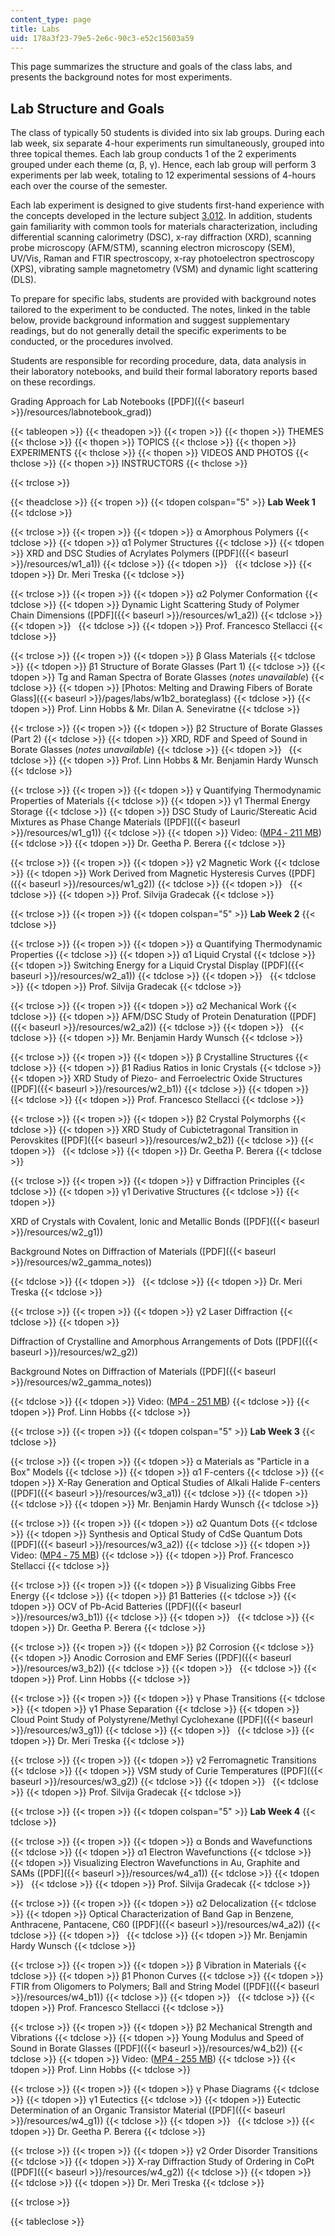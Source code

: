 ```yaml
---
content_type: page
title: Labs
uid: 178a3f23-79e5-2e6c-90c3-e52c15603a59
---
```


This page summarizes the structure and goals of the class labs, and presents the background notes for most experiments.

Lab Structure and Goals
-----------------------

The class of typically 50 students is divided into six lab groups. During each lab week, six separate 4-hour experiments run simultaneously, grouped into three topical themes. Each lab group conducts 1 of the 2 experiments grouped under each theme (α, β, γ). Hence, each lab group will perform 3 experiments per lab week, totaling to 12 experimental sessions of 4-hours each over the course of the semester.

Each lab experiment is designed to give students first-hand experience with the concepts developed in the lecture subject [3.012](/courses/3-012-fundamentals-of-materials-science-fall-2005). In addition, students gain familiarity with common tools for materials characterization, including differential scanning calorimetry (DSC), x-ray diffraction (XRD), scanning probe microscopy (AFM/STM), scanning electron microscopy (SEM), UV/Vis, Raman and FTIR spectroscopy, x-ray photoelectron spectroscopy (XPS), vibrating sample magnetometry (VSM) and dynamic light scattering (DLS).

To prepare for specific labs, students are provided with background notes tailored to the experiment to be conducted. The notes, linked in the table below, provide background information and suggest supplementary readings, but do not generally detail the specific experiments to be conducted, or the procedures involved.

Students are responsible for recording procedure, data, data analysis in their laboratory notebooks, and build their formal laboratory reports based on these recordings.

Grading Approach for Lab Notebooks ([PDF]({{< baseurl >}}/resources/labnotebook_grad))

{{< tableopen >}}
{{< theadopen >}}
{{< tropen >}}
{{< thopen >}}
THEMES
{{< thclose >}}
{{< thopen >}}
TOPICS
{{< thclose >}}
{{< thopen >}}
EXPERIMENTS
{{< thclose >}}
{{< thopen >}}
VIDEOS AND PHOTOS
{{< thclose >}}
{{< thopen >}}
INSTRUCTORS
{{< thclose >}}

{{< trclose >}}

{{< theadclose >}}
{{< tropen >}}
{{< tdopen colspan="5" >}}
**Lab Week 1**
{{< tdclose >}}

{{< trclose >}}
{{< tropen >}}
{{< tdopen >}}
α Amorphous Polymers
{{< tdclose >}}
{{< tdopen >}}
α1 Polymer Structures
{{< tdclose >}}
{{< tdopen >}}
XRD and DSC Studies of Acrylates Polymers ([PDF]({{< baseurl >}}/resources/w1_a1))
{{< tdclose >}}
{{< tdopen >}}
 
{{< tdclose >}}
{{< tdopen >}}
Dr. Meri Treska
{{< tdclose >}}

{{< trclose >}}
{{< tropen >}}
{{< tdopen >}}
α2 Polymer Conformation
{{< tdclose >}}
{{< tdopen >}}
Dynamic Light Scattering Study of Polymer Chain Dimensions ([PDF]({{< baseurl >}}/resources/w1_a2))
{{< tdclose >}}
{{< tdopen >}}
 
{{< tdclose >}}
{{< tdopen >}}
Prof. Francesco Stellacci
{{< tdclose >}}

{{< trclose >}}
{{< tropen >}}
{{< tdopen >}}
β Glass Materials
{{< tdclose >}}
{{< tdopen >}}
β1 Structure of Borate Glasses (Part 1)
{{< tdclose >}}
{{< tdopen >}}
Tg and Raman Spectra of Borate Glasses (_notes unavailable_)
{{< tdclose >}}
{{< tdopen >}}
[Photos: Melting and Drawing Fibers of Borate Glass]({{< baseurl >}}/pages/labs/w1b2_borateglass)
{{< tdclose >}}
{{< tdopen >}}
Prof. Linn Hobbs & Mr. Dilan A. Seneviratne
{{< tdclose >}}

{{< trclose >}}
{{< tropen >}}
{{< tdopen >}}
β2 Structure of Borate Glasses (Part 2)
{{< tdclose >}}
{{< tdopen >}}
XRD, RDF and Speed of Sound in Borate Glasses (_notes unavailable_)
{{< tdclose >}}
{{< tdopen >}}
 
{{< tdclose >}}
{{< tdopen >}}
Prof. Linn Hobbs & Mr. Benjamin Hardy Wunsch
{{< tdclose >}}

{{< trclose >}}
{{< tropen >}}
{{< tdopen >}}
γ Quantifying Thermodynamic Properties of Materials
{{< tdclose >}}
{{< tdopen >}}
γ1 Thermal Energy Storage
{{< tdclose >}}
{{< tdopen >}}
DSC Study of Lauric/Stereatic Acid Mixtures as Phase Change Materials ([PDF]({{< baseurl >}}/resources/w1_g1))
{{< tdclose >}}
{{< tdopen >}}
Video: ([MP4 ‑ 211 MB](http://www.archive.org/download/MIT3.014F06/ocw-3.014-22sept2006-220k.mp4))
{{< tdclose >}}
{{< tdopen >}}
Dr. Geetha P. Berera
{{< tdclose >}}

{{< trclose >}}
{{< tropen >}}
{{< tdopen >}}
γ2 Magnetic Work
{{< tdclose >}}
{{< tdopen >}}
Work Derived from Magnetic Hysteresis Curves ([PDF]({{< baseurl >}}/resources/w1_g2))
{{< tdclose >}}
{{< tdopen >}}
 
{{< tdclose >}}
{{< tdopen >}}
Prof. Silvija Gradecak
{{< tdclose >}}

{{< trclose >}}
{{< tropen >}}
{{< tdopen colspan="5" >}}
**Lab Week 2**
{{< tdclose >}}

{{< trclose >}}
{{< tropen >}}
{{< tdopen >}}
α Quantifying Thermodynamic Properties
{{< tdclose >}}
{{< tdopen >}}
α1 Liquid Crystal
{{< tdclose >}}
{{< tdopen >}}
Switching Energy for a Liquid Crystal Display ([PDF]({{< baseurl >}}/resources/w2_a1))
{{< tdclose >}}
{{< tdopen >}}
 
{{< tdclose >}}
{{< tdopen >}}
Prof. Silvija Gradecak
{{< tdclose >}}

{{< trclose >}}
{{< tropen >}}
{{< tdopen >}}
α2 Mechanical Work
{{< tdclose >}}
{{< tdopen >}}
AFM/DSC Study of Protein Denaturation ([PDF]({{< baseurl >}}/resources/w2_a2))
{{< tdclose >}}
{{< tdopen >}}
 
{{< tdclose >}}
{{< tdopen >}}
Mr. Benjamin Hardy Wunsch
{{< tdclose >}}

{{< trclose >}}
{{< tropen >}}
{{< tdopen >}}
β Crystalline Structures
{{< tdclose >}}
{{< tdopen >}}
β1 Radius Ratios in Ionic Crystals
{{< tdclose >}}
{{< tdopen >}}
XRD Study of Piezo- and Ferroelectric Oxide Structures ([PDF]({{< baseurl >}}/resources/w2_b1))
{{< tdclose >}}
{{< tdopen >}}
 
{{< tdclose >}}
{{< tdopen >}}
Prof. Francesco Stellacci
{{< tdclose >}}

{{< trclose >}}
{{< tropen >}}
{{< tdopen >}}
β2 Crystal Polymorphs
{{< tdclose >}}
{{< tdopen >}}
XRD Study of Cubictetragonal Transition in Perovskites ([PDF]({{< baseurl >}}/resources/w2_b2))
{{< tdclose >}}
{{< tdopen >}}
 
{{< tdclose >}}
{{< tdopen >}}
Dr. Geetha P. Berera
{{< tdclose >}}

{{< trclose >}}
{{< tropen >}}
{{< tdopen >}}
γ Diffraction Principles
{{< tdclose >}}
{{< tdopen >}}
γ1 Derivative Structures
{{< tdclose >}}
{{< tdopen >}}


XRD of Crystals with Covalent, Ionic and Metallic Bonds ([PDF]({{< baseurl >}}/resources/w2_g1))

Background Notes on Diffraction of Materials ([PDF]({{< baseurl >}}/resources/w2_gamma_notes))


{{< tdclose >}}
{{< tdopen >}}
 
{{< tdclose >}}
{{< tdopen >}}
Dr. Meri Treska
{{< tdclose >}}

{{< trclose >}}
{{< tropen >}}
{{< tdopen >}}
γ2 Laser Diffraction
{{< tdclose >}}
{{< tdopen >}}


Diffraction of Crystalline and Amorphous Arrangements of Dots ([PDF]({{< baseurl >}}/resources/w2_g2))

Background Notes on Diffraction of Materials ([PDF]({{< baseurl >}}/resources/w2_gamma_notes))


{{< tdclose >}}
{{< tdopen >}}
Video: ([MP4 ‑ 251 MB](http://www.archive.org/download/MIT3.014F06/ocw-3.014-18oct2006-220k.mp4))
{{< tdclose >}}
{{< tdopen >}}
Prof. Linn Hobbs
{{< tdclose >}}

{{< trclose >}}
{{< tropen >}}
{{< tdopen colspan="5" >}}
**Lab Week 3**
{{< tdclose >}}

{{< trclose >}}
{{< tropen >}}
{{< tdopen >}}
α Materials as "Particle in a Box" Models
{{< tdclose >}}
{{< tdopen >}}
α1 F-centers
{{< tdclose >}}
{{< tdopen >}}
X-Ray Generation and Optical Studies of Alkali Halide F-centers ([PDF]({{< baseurl >}}/resources/w3_a1))
{{< tdclose >}}
{{< tdopen >}}
 
{{< tdclose >}}
{{< tdopen >}}
Mr. Benjamin Hardy Wunsch
{{< tdclose >}}

{{< trclose >}}
{{< tropen >}}
{{< tdopen >}}
α2 Quantum Dots
{{< tdclose >}}
{{< tdopen >}}
Synthesis and Optical Study of CdSe Quantum Dots ([PDF]({{< baseurl >}}/resources/w3_a2))
{{< tdclose >}}
{{< tdopen >}}
Video: ([MP4 ‑ 75 MB](http://www.archive.org/download/MIT3.014F06/ocw-3.014-17nov2006-220k.mp4))
{{< tdclose >}}
{{< tdopen >}}
Prof. Francesco Stellacci
{{< tdclose >}}

{{< trclose >}}
{{< tropen >}}
{{< tdopen >}}
β Visualizing Gibbs Free Energy
{{< tdclose >}}
{{< tdopen >}}
β1 Batteries
{{< tdclose >}}
{{< tdopen >}}
OCV of Pb-Acid Batteries ([PDF]({{< baseurl >}}/resources/w3_b1))
{{< tdclose >}}
{{< tdopen >}}
 
{{< tdclose >}}
{{< tdopen >}}
Dr. Geetha P. Berera
{{< tdclose >}}

{{< trclose >}}
{{< tropen >}}
{{< tdopen >}}
β2 Corrosion
{{< tdclose >}}
{{< tdopen >}}
Anodic Corrosion and EMF Series ([PDF]({{< baseurl >}}/resources/w3_b2))
{{< tdclose >}}
{{< tdopen >}}
 
{{< tdclose >}}
{{< tdopen >}}
Prof. Linn Hobbs
{{< tdclose >}}

{{< trclose >}}
{{< tropen >}}
{{< tdopen >}}
γ Phase Transitions
{{< tdclose >}}
{{< tdopen >}}
γ1 Phase Separation
{{< tdclose >}}
{{< tdopen >}}
Cloud Point Study of Polystyrene/Methyl Cyclohexane ([PDF]({{< baseurl >}}/resources/w3_g1))
{{< tdclose >}}
{{< tdopen >}}
 
{{< tdclose >}}
{{< tdopen >}}
Dr. Meri Treska
{{< tdclose >}}

{{< trclose >}}
{{< tropen >}}
{{< tdopen >}}
γ2 Ferromagnetic Transitions
{{< tdclose >}}
{{< tdopen >}}
VSM study of Curie Temperatures ([PDF]({{< baseurl >}}/resources/w3_g2))
{{< tdclose >}}
{{< tdopen >}}
 
{{< tdclose >}}
{{< tdopen >}}
Prof. Silvija Gradecak
{{< tdclose >}}

{{< trclose >}}
{{< tropen >}}
{{< tdopen colspan="5" >}}
**Lab Week 4**
{{< tdclose >}}

{{< trclose >}}
{{< tropen >}}
{{< tdopen >}}
α Bonds and Wavefunctions
{{< tdclose >}}
{{< tdopen >}}
α1 Electron Wavefunctions
{{< tdclose >}}
{{< tdopen >}}
Visualizing Electron Wavefunctions in Au, Graphite and SAMs ([PDF]({{< baseurl >}}/resources/w4_a1))
{{< tdclose >}}
{{< tdopen >}}
 
{{< tdclose >}}
{{< tdopen >}}
Prof. Silvija Gradecak
{{< tdclose >}}

{{< trclose >}}
{{< tropen >}}
{{< tdopen >}}
α2 Delocalization
{{< tdclose >}}
{{< tdopen >}}
Optical Characterization of Band Gap in Benzene, Anthracene, Pantacene, C60 ([PDF]({{< baseurl >}}/resources/w4_a2))
{{< tdclose >}}
{{< tdopen >}}
 
{{< tdclose >}}
{{< tdopen >}}
Mr. Benjamin Hardy Wunsch
{{< tdclose >}}

{{< trclose >}}
{{< tropen >}}
{{< tdopen >}}
β Vibration in Materials
{{< tdclose >}}
{{< tdopen >}}
β1 Phonon Curves
{{< tdclose >}}
{{< tdopen >}}
FTIR from Oligomers to Polymers; Ball and String Model ([PDF]({{< baseurl >}}/resources/w4_b1))
{{< tdclose >}}
{{< tdopen >}}
 
{{< tdclose >}}
{{< tdopen >}}
Prof. Francesco Stellacci
{{< tdclose >}}

{{< trclose >}}
{{< tropen >}}
{{< tdopen >}}
β2 Mechanical Strength and Vibrations
{{< tdclose >}}
{{< tdopen >}}
Young Modulus and Speed of Sound in Borate Glasses ([PDF]({{< baseurl >}}/resources/w4_b2))
{{< tdclose >}}
{{< tdopen >}}
Video: ([MP4 ‑ 255 MB](http://www.archive.org/download/MIT3.014F06/ocw-3.014-13dec2006-220k.mp4))
{{< tdclose >}}
{{< tdopen >}}
Prof. Linn Hobbs
{{< tdclose >}}

{{< trclose >}}
{{< tropen >}}
{{< tdopen >}}
γ Phase Diagrams
{{< tdclose >}}
{{< tdopen >}}
γ1 Eutectics
{{< tdclose >}}
{{< tdopen >}}
Eutectic Determination of an Organic Transistor Material ([PDF]({{< baseurl >}}/resources/w4_g1))
{{< tdclose >}}
{{< tdopen >}}
 
{{< tdclose >}}
{{< tdopen >}}
Dr. Geetha P. Berera
{{< tdclose >}}

{{< trclose >}}
{{< tropen >}}
{{< tdopen >}}
γ2 Order Disorder Transitions
{{< tdclose >}}
{{< tdopen >}}
X-ray Diffraction Study of Ordering in CoPt ([PDF]({{< baseurl >}}/resources/w4_g2))
{{< tdclose >}}
{{< tdopen >}}
 
{{< tdclose >}}
{{< tdopen >}}
Dr. Meri Treska
{{< tdclose >}}

{{< trclose >}}

{{< tableclose >}}
